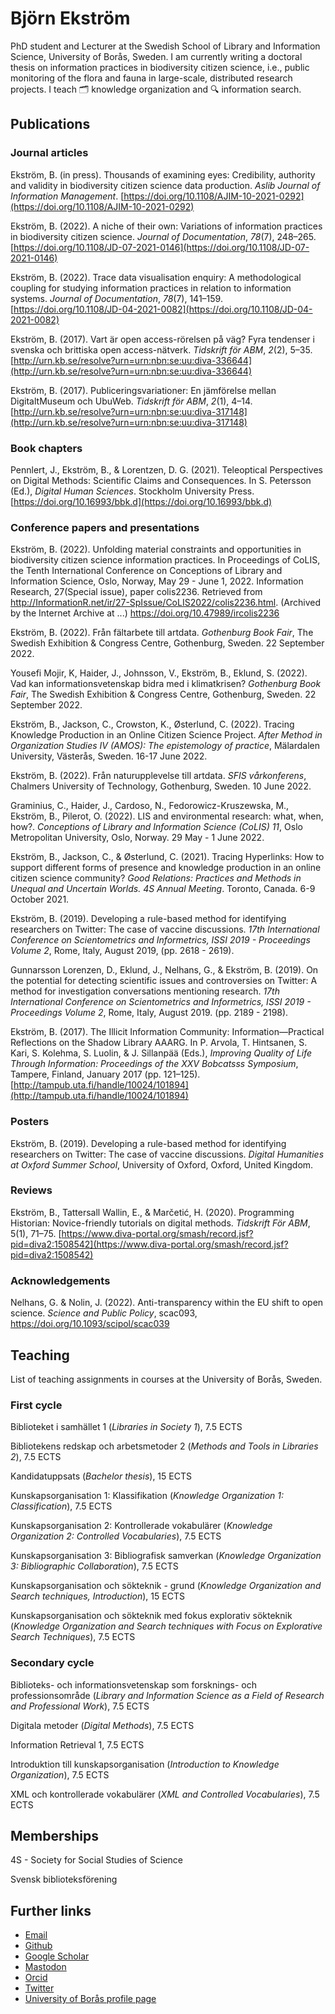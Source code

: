 # Björn Ekström

PhD student and Lecturer at the Swedish School of Library and Information Science, University of Borås, Sweden. I am currently writing a doctoral thesis on information practices in biodiversity citizen science, i.e., public monitoring of the flora and fauna in large-scale, distributed research projects. I teach 🗂 knowledge organization and 🔍 information search.

## Publications

### Journal articles

Ekström, B. (in press). Thousands of examining eyes: Credibility, authority and validity in biodiversity citizen science data production. *Aslib Journal of Information Management*. [https://doi.org/10.1108/AJIM-10-2021-0292](https://doi.org/10.1108/AJIM-10-2021-0292)

Ekström, B. (2022). A niche of their own: Variations of information practices in biodiversity citizen science. *Journal of Documentation*, *78*(7), 248–265. [https://doi.org/10.1108/JD-07-2021-0146](https://doi.org/10.1108/JD-07-2021-0146)

Ekström, B. (2022). Trace data visualisation enquiry: A methodological coupling for studying information practices in relation to information systems. *Journal of Documentation*, *78*(7), 141–159. [https://doi.org/10.1108/JD-04-2021-0082](https://doi.org/10.1108/JD-04-2021-0082)

Ekström, B. (2017). Vart är open access-rörelsen på väg? Fyra tendenser i svenska och brittiska open access-nätverk. *Tidskrift för ABM*, *2*(2), 5–35. [http://urn.kb.se/resolve?urn=urn:nbn:se:uu:diva-336644](http://urn.kb.se/resolve?urn=urn:nbn:se:uu:diva-336644)

Ekström, B. (2017). Publiceringsvariationer: En jämförelse mellan DigitaltMuseum och UbuWeb. *Tidskrift för ABM*, *2*(1), 4–14. [http://urn.kb.se/resolve?urn=urn:nbn:se:uu:diva-317148](http://urn.kb.se/resolve?urn=urn:nbn:se:uu:diva-317148)

### Book chapters

Pennlert, J., Ekström, B., & Lorentzen, D. G. (2021). Teleoptical Perspectives on Digital Methods: Scientific Claims and Consequences. In S. Petersson (Ed.), *Digital Human Sciences*. Stockholm University Press. [https://doi.org/10.16993/bbk.d](https://doi.org/10.16993/bbk.d)

### Conference papers and presentations

Ekström, B. (2022). Unfolding material constraints and opportunities in biodiversity citizen science information practices. In Proceedings of CoLIS, the Tenth International Conference on Conceptions of Library and Information Science, Oslo, Norway, May 29 - June 1, 2022. Information Research, 27(Special issue), paper colis2236. Retrieved from http://InformationR.net/ir/27-SpIssue/CoLIS2022/colis2236.html. (Archived by the Internet Archive at ...) https://doi.org/10.47989/ircolis2236

Ekström, B. (2022). Från fältarbete till artdata. *Gothenburg Book Fair*, The Swedish Exhibition & Congress Centre, Gothenburg, Sweden. 22 September 2022.

Yousefi Mojir, K, Haider, J., Johnsson, V., Ekström, B., Eklund, S. (2022). Vad kan informationsvetenskap bidra med i klimatkrisen? *Gothenburg Book Fair*, The Swedish Exhibition & Congress Centre, Gothenburg, Sweden. 22 September 2022.

Ekström, B., Jackson, C., Crowston, K., Østerlund, C. (2022). Tracing Knowledge Production in an Online Citizen Science Project. *After Method in Organization Studies IV (AMOS): The epistemology of practice*, Mälardalen University, Västerås, Sweden. 16-17 June 2022.

Ekström, B. (2022). Från naturupplevelse till artdata. *SFIS vårkonferens*, Chalmers University of Technology, Gothenburg, Sweden. 10 June 2022.

Graminius, C., Haider, J., Cardoso, N., Fedorowicz-Kruszewska, M., Ekström, B., Pilerot, O. (2022). LIS and environmental research: what, when, how?. *Conceptions of Library and Information Science (CoLIS) 11*, Oslo Metropolitan University, Oslo, Norway. 29 May - 1 June 2022.

Ekström, B., Jackson, C., & Østerlund, C. (2021). Tracing Hyperlinks: How to support different forms of presence and knowledge production in an online citizen science community? *Good Relations: Practices and Methods in Unequal and Uncertain Worlds. 4S Annual Meeting*. Toronto, Canada. 6-9 October 2021.

Ekström, B. (2019). Developing a rule-based method for identifying researchers on Twitter: The case of vaccine discussions. *17th International Conference on Scientometrics and Informetrics, ISSI 2019 - Proceedings Volume 2*, Rome, Italy, August 2019, (pp. 2618 - 2619).

Gunnarsson Lorenzen, D., Eklund, J., Nelhans, G., & Ekström, B. (2019). On the potential for detecting scientific issues and controversies on Twitter: A method for investigation conversations mentioning research. *17th International Conference on Scientometrics and Informetrics, ISSI 2019 - Proceedings Volume 2*, Rome, Italy, August 2019. (pp. 2189 - 2198).

Ekström, B. (2017). The Illicit Information Community: Information—Practical Reflections on the Shadow Library AAARG. In P. Arvola, T. Hintsanen, S. Kari, S. Kolehma, S. Luolin, & J. Sillanpää (Eds.), *Improving Quality of Life Through Information: Proceedings of the XXV Bobcatsss Symposium*, Tampere, Finland, January 2017 (pp. 121–125). [http://tampub.uta.fi/handle/10024/101894](http://tampub.uta.fi/handle/10024/101894)

### Posters 

Ekström, B. (2019). Developing a rule-based method for identifying researchers on Twitter: The case of vaccine discussions. *Digital Humanities at Oxford Summer School*, University of Oxford, Oxford, United Kingdom.

### Reviews

Ekström, B., Tattersall Wallin, E., & Marčetić, H. (2020). Programming Historian: Novice-friendly tutorials on digital methods. *Tidskrift För ABM*, 5(1), 71–75. [https://www.diva-portal.org/smash/record.jsf?pid=diva2:1508542](https://www.diva-portal.org/smash/record.jsf?pid=diva2:1508542)

### Acknowledgements

Nelhans, G. & Nolin, J. (2022). Anti-transparency within the EU shift to open science. *Science and Public Policy*, scac093, https://doi.org/10.1093/scipol/scac039

## Teaching

List of teaching assignments in courses at the University of Borås, Sweden.

### First cycle

Biblioteket i samhället 1 (*Libraries in Society 1*), 7.5 ECTS

Bibliotekens redskap och arbetsmetoder 2 (*Methods and Tools in Libraries 2*), 7.5 ECTS

Kandidatuppsats (*Bachelor thesis*), 15 ECTS

Kunskapsorganisation 1: Klassifikation (*Knowledge Organization 1: Classification*), 7.5 ECTS

Kunskapsorganisation 2: Kontrollerade vokabulärer (*Knowledge Organization 2: Controlled Vocabularies*), 7.5 ECTS

Kunskapsorganisation 3: Bibliografisk samverkan (*Knowledge Organization 3: Bibliographic Collaboration*), 7.5 ECTS

Kunskapsorganisation och sökteknik - grund (*Knowledge Organization and Search techniques, Introduction*), 15 ECTS

Kunskapsorganisation och sökteknik med fokus explorativ sökteknik (*Knowledge Organization and Search techniques with Focus on Explorative Search Techniques*), 7.5 ECTS

### Secondary cycle

Biblioteks- och informationsvetenskap som forsknings- och professionsområde (*Library and Information Science as a Field of Research and Professional Work*), 7.5 ECTS

Digitala metoder (*Digital Methods*), 7.5 ECTS

Information Retrieval 1, 7.5 ECTS

Introduktion till kunskapsorganisation (*Introduction to Knowledge Organization*), 7.5 ECTS

XML och kontrollerade vokabulärer (*XML and Controlled Vocabularies*), 7.5 ECTS

## Memberships

4S - Society for Social Studies of Science

Svensk biblioteksförening

## Further links

* [Email](mailto:bjorn.ekstrom[a]hb.se)
* [Github](https://github.com/bjornekstrom)
* [Google Scholar](https://scholar.google.com/citations?user=o-Nw1P0AAAAJ)
* [Mastodon](https://mastodon.social/@bjornekstrom)
* [Orcid](http://orcid.org/0000-0003-4187-7004)
* [Twitter](https://twitter.com/bjornekstrom)
* [University of Borås profile page](https://www.hb.se/en/research/research-portal/researchers/BJEK/)
